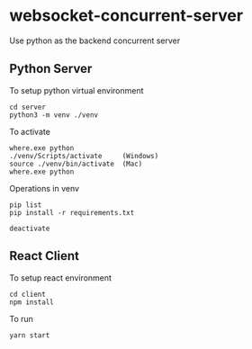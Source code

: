 # websocket-concurrent-server
Use python as the backend concurrent server


## Python Server
To setup python virtual environment
```console
cd server
python3 -m venv ./venv
```

To activate
```console
where.exe python
./venv/Scripts/activate     (Windows)
source ./venv/bin/activate  (Mac)
where.exe python
```

Operations in venv
```console
pip list
pip install -r requirements.txt
```

```console
deactivate
```

## React Client
To setup react environment
```console
cd client
npm install
```

To run
```console
yarn start
```
